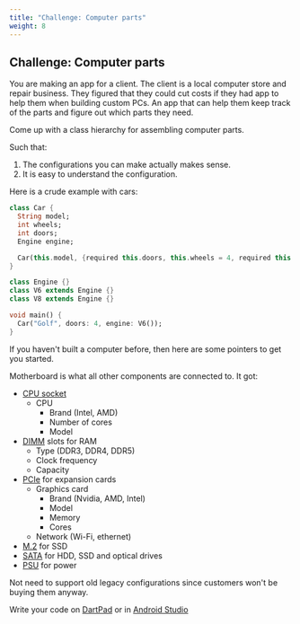 ```yaml
---
title: "Challenge: Computer parts"
weight: 8
---
```


## Challenge: Computer parts

You are making an app for a client.
The client is a local computer store and repair business.
They figured that they could cut costs if they had app to help them when building custom PCs.
An app that can help them keep track of the parts and figure out which parts
they need.

Come up with a class hierarchy for assembling computer parts.

Such that:

1. The configurations you can make actually makes sense.
2. It is easy to understand the configuration.

Here is a crude example with cars:

```dart
class Car {
  String model;
  int wheels;
  int doors;
  Engine engine;

  Car(this.model, {required this.doors, this.wheels = 4, required this.engine});
}

class Engine {}
class V6 extends Engine {}
class V8 extends Engine {}

void main() {
  Car("Golf", doors: 4, engine: V6());
}
```

If you haven't built a computer before, then here are some pointers to get you
started.

Motherboard is what all other components are connected to.
It got:

- [CPU socket](https://en.wikipedia.org/wiki/CPU_socket)
  - CPU
    - Brand (Intel, AMD)
    - Number of cores
    - Model
- [DIMM](https://en.wikipedia.org/wiki/DIMM) slots for RAM
  - Type (DDR3, DDR4, DDR5)
  - Clock frequency
  - Capacity
- [PCIe](https://en.wikipedia.org/wiki/PCI_Express) for expansion cards
  - Graphics card
    - Brand (Nvidia, AMD, Intel)
    - Model
    - Memory
    - Cores
  - Network (Wi-Fi, ethernet)
- [M.2](https://en.wikipedia.org/wiki/M.2) for SSD
- [SATA](https://en.wikipedia.org/wiki/SATA) for HDD, SSD and optical drives
- [PSU](<https://en.wikipedia.org/wiki/Power_supply_unit_(computer)>) for power

Not need to support old legacy configurations since customers won't be buying
them anyway.

Write your code on [DartPad](https://dartpad.dev/) or in [Android Studio](../../install/android-studio)
